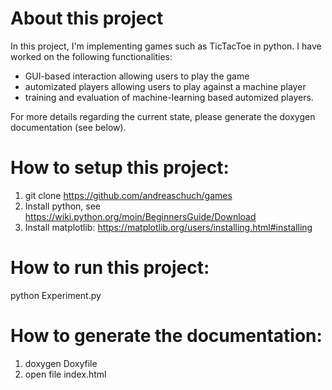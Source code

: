 # About this project
In this project, I'm implementing games such as TicTacToe in python. I have worked on the following functionalities:
- GUI-based interaction allowing users to play the game
- automizated players allowing users to play against a machine player 
- training and evaluation of machine-learning based automized players.

For more details regarding the current state, please generate the doxygen documentation (see below).

# How to setup this project:
1. git clone https://github.com/andreaschuch/games
2. Install python, see https://wiki.python.org/moin/BeginnersGuide/Download
3. Install  matplotlib: https://matplotlib.org/users/installing.html#installing

# How to run this project:
python Experiment.py

# How to generate the documentation:
1. doxygen Doxyfile
2. open file index.html